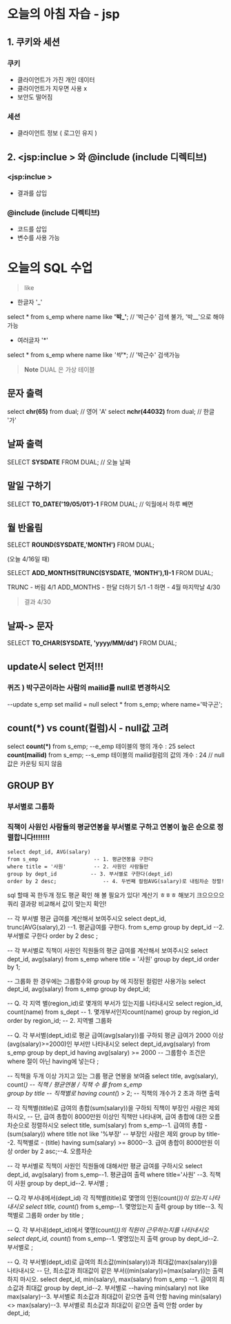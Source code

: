 # 오늘의 아침 자습 - jsp

## 1. 쿠키와 세션

### 쿠키

- 클라이언트가 가진 개인 데이터
- 클라이언트가 지우면 사용 x
- 보안도 떨어짐


### 세션

- 클라이언트 정보 ( 로그인 유지 )

## 2. <jsp:inclue > 와 @include (include 디렉티브)

### <jsp:inclue >

- 결과를 삽입

### @include (include 디렉티브)

- 코드를 삽입
- 변수를 사용 가능


# 오늘의 SQL 수업

> like

- 한글자 '_'


select * from s_emp
where name like **'박_'**; // '박근수' 검색 불가, '박__'으로 해야 가능



- 여러글자 '*'


select * from s_emp
where name like **'박*'**; // '박근수' 검색가능



> **Note** DUAL 은 가상 테이블

## 문자 출력


select **chr(65)** from dual; // 영어 'A'
select **nchr(44032)** from dual; // 한글 '가'


## 날짜 출력


SELECT **SYSDATE** FROM DUAL; // 오늘 날짜


## 말일 구하기


SELECT **TO_DATE('19/05/01')-1** FROM DUAL; // 익월에서 하루 빼면


## 월 반올림


SELECT **ROUND(SYSDATE,'MONTH')** FROM DUAL;


(오늘 4/16일 때)


SELECT **ADD_MONTHS(TRUNC(SYSDATE, 'MONTH'),1)-1** FROM DUAL;


TRUNC - 버림 4/1
ADD_MONTHS - 한달 더하기 5/1
-1 하면 - 4월 마지막날 4/30

> 결과 4/30

## 날짜-> 문자


SELECT **TO_CHAR(SYSDATE, 'yyyy/MM/dd')** FROM DUAL;


## update시 select 먼저!!!

### 퀴즈 ) 박구곤이라는 사람의 mailid를 null로 변경하시오
--update s_emp set mailid = null 
select * from s_emp;
where name='박구곤';

## count(*) vs count(컬럼)시 - null값 고려

select **count(*)** from s_emp; --e_emp 테이블의 행의 개수 : 25
select **count(mailid)** from s_emp; --s_emp 테이블의 mailid컬럼의 값의 개수 : 24 // null 값은 카운팅 되지 않음


## GROUP BY


### 부서별로 그룹화 

### 직책이 사원인 사람들의 평균연봉을 부서별로 구하고 연봉이 높은 순으로 정렬합니다!!!!!!!
```
select dept_id, AVG(salary) 
from s_emp                  -- 1. 평균연봉을 구한다
where title = '사원'         -- 2. 사원인 사람들만
group by dept_id           -- 3. 부서별로 구한다(dept_id)
order by 2 desc;			   -- 4. 두번째 컬럼AVG(salary)로 내림차순 정렬!
```



sql 할때 꼭 한두개 정도 평균  확인 해 볼 필요가 있다!
계산기 ㅎㅎㅎ 해보기 크으으으으
쿼리 결과랑 비교해서 값이 맞는지 확인!




-- 각 부서별 평균 급여를 계산해서 보여주시오
select dept_id, trunc(AVG(salary),2) --1. 평균급여를 구한다.
from s_emp
group by dept_id  --2. 부서별로 구한다
order by 2 desc
;

-- 각 부서별로 직책이 사원인 직원들의 평균 급여를 계산해서 보여주시오
select dept_id, avg(salary) from s_emp
where title = '사원'
group by dept_id
order by 1;

-- 그룹화 한 경우에는 그룹함수와 group by 에 지정된 컬럼만 사용가능
select dept_id, avg(salary) from s_emp
group by dept_id;


-- Q. 각 지역 별(region_id)로 몇개의 부서가 있는지를 나타내시오
select region_id, count(name) from s_dept  -- 1. 몇개부서인지count(name) 
group by region_id
order by region_id;  -- 2. 지역별 그룹화


-- Q. 각 부서별(dept_id)로 평균 급여(avg(salary))를 구하되 평균 급여가 2000 이상(avg(salary)>=2000)인 부서만 나타내시오
select dept_id,avg(salary) from s_emp
group by dept_id
having avg(salary) >= 2000 -- 그룹함수 조건은 where 절이 아닌 having에 넣는다
;


-- 직책을 두개 이상 가지고 있는 그룹 평균 연봉을 보여줌
select title, avg(salary), count(*) -- 직책 / 평균연봉 / 직책 수 를
from s_emp                              
group by title                      -- 직책별로
having count(*) > 2;                -- 직책의 개수가 2 초과 하면 출력


-- 각 직책별(title)로 급여의 총합(sum(salary))을 구하되 직책이 부장인 사람은 제외하시오,
-- 단, 급여 총합이 8000만원 이상인 직책만 나타내며, 급여 총합에 대한 오름차순으로 정렬하시오
select title, sum(salary) from s_emp--1. 급여의 총합 - (sum(salary))
where title not like '%부장' -- 부장인 사람은 제외
group by title--2. 직책별로 - (title)
having sum(salary) >= 8000--3. 급여 총합이 8000만원 이상
order by 2 asc;--4. 오름차순


-- 각 부서별로 직책이 사원인 직원들에 대해서만 평균 급여를 구하시오
select dept_id, avg(salary) from s_emp--1. 평균급여 출력
where title='사원' --3. 직책이 사원
group by dept_id--2. 부서별
;

-- Q.각 부서내에서(dept_id) 각 직책별(title)로 몇명의 인원(count(*))이 있는지 나타내시오
select title, count(*) from s_emp--1. 몇명있는지 출력
group by title--3. 직책별로 그룹화
order by title
;

-- Q. 각 부서내(dept_id)에서 몇명(count(*))의 직원이 근무하는지를 나타내시오
select dept_id, count(*) from s_emp--1. 몇명있는지 출력
group by dept_id--2. 부서별로
;

-- Q. 각 부서별(dept_id)로 급여의 최소값(min(salary))과 최대값(max(salary))을 나타내시오
-- 단, 최소값과 최대값이 같은 부서((min(salary))=(max(salary))는 출력하지 마시오.
select dept_id, min(salary), max(salary) from s_emp --1. 급여의 최소값과 최대값
group by dept_id--2. 부서별로
--having min(salary) not like max(salary)--3. 부서별로 최소값과 최대값이 같으면 출력 안함
having min(salary) <> max(salary)--3. 부서별로 최소값과 최대값이 같으면 출력 안함
order by dept_id;
<!--stackedit_data:
eyJoaXN0b3J5IjpbMTUwNzE0NzAwNSwtMTQwMzUxMDM5Nyw2OD
EzNjU1ODksLTE5NDM4MDgyNDksOTcyNTQ4ODAwLC0yNzYwNzA5
MiwxODEwNzUxODk4LDIwNzM3MDc1NDMsMTYxMzAzNDE3OCwyMT
AwNjk5OTU1LC02NzM0OTc4ODMsNTg0NjkyMDAzLC0xNzg5NjY3
NzUzXX0=
-->